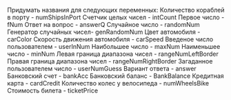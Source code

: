 Придумать названия для следующих переменных:
  Количество кораблей в порту - numShipsInPort
  Счетчик целых чисел - intCount
  Первое число - fNum
  Ответ на вопрос - answerQ
  Случайное число - randomNum
  Генератор случайных чисел- genRandomNum
  Цвет автомобиля - carColor
  Скорость движения автомобиля - carSpeed
  Введеное число пользователем - userInNum
  Наибольшее число - maxNum
  Наименьшее число - minNum
  Левая граница диапазона чисел - rangeNumLeftBorder
  Правая граница диапазона чисел - rangeNumRightBorder
  Загаданное пользователем число - userNumGuess
  Вариант ответа - answer
  Банковский счет - bankAcc
  Банковский баланс - BankBalance
  Кредитная карта - cardCredit
  Количество колес у велосипеда - numWheelsBike
  Стоимость билета - ticketPrice

